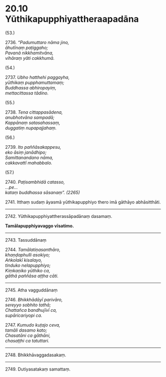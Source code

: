 # 20.10 Yūthikapupphiyattheraapadāna

(53.)

2736\. _“Padumuttaro nāma jino,_  
_āhutīnaṃ paṭiggaho;_  
_Pavanā nikkhamitvāna,_  
_vihāraṃ yāti cakkhumā._  

(54.)

2737\. _Ubho hatthehi paggayha,_  
_yūthikaṃ pupphamuttamaṃ;_  
_Buddhassa abhiropayiṃ,_  
_mettacittassa tādino._  

(55.)

2738\. _Tena cittappasādena,_  
_anubhotvāna sampadā;_  
_Kappānaṃ satasahassaṃ,_  
_duggatiṃ nupapajjahaṃ._  

(56.)

2739\. _Ito paññāsakappesu,_  
_eko āsiṃ janādhipo;_  
_Samittanandano nāma,_  
_cakkavattī mahabbalo._  

(57.)

2740\. _Paṭisambhidā catasso,_  
_…pe…_  
_kataṃ buddhassa sāsanaṃ”. (2265)_  

2741\. Itthaṃ sudaṃ āyasmā yūthikapupphiyo thero imā gāthāyo abhāsitthāti.

---

2742\. Yūthikapupphiyattherassāpadānaṃ dasamaṃ.

**Tamālapupphiyavaggo vīsatimo.**

---

2743\. Tassuddānaṃ

2744\. _Tamālatiṇasanthāro,_  
_khaṇḍaphulli asokiyo;_  
_Aṅkolakī kisalayo,_  
_tinduko nelapupphiyo;_  
_Kiṃkaṇiko yūthiko ca,_  
_gāthā paññāsa aṭṭha cāti._  

---

2745\. Atha vagguddānaṃ

2746\. _Bhikkhādāyī parivāro,_  
_sereyyo sobhito tathā;_  
_Chattañca bandhujīvī ca,_  
_supāricariyopi ca._  

2747\. _Kumudo kuṭajo ceva,_  
_tamāli dasamo kato;_  
_Chasatāni ca gāthāni,_  
_chasaṭṭhi ca tatuttari._  

---

2748\. Bhikkhāvaggadasakaṃ.

---

2749\. Dutiyasatakaṃ samattaṃ.
